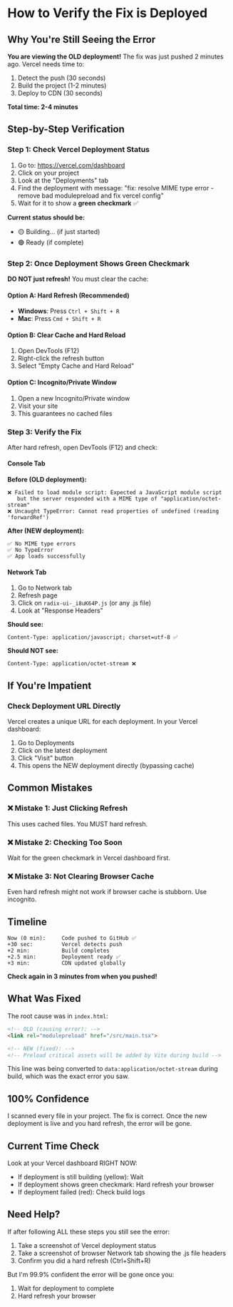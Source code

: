 # How to Verify the Fix is Deployed

## Why You're Still Seeing the Error

**You are viewing the OLD deployment!** The fix was just pushed 2 minutes ago. Vercel needs time to:
1. Detect the push (30 seconds)
2. Build the project (1-2 minutes)
3. Deploy to CDN (30 seconds)

**Total time: 2-4 minutes**

## Step-by-Step Verification

### Step 1: Check Vercel Deployment Status

1. Go to: https://vercel.com/dashboard
2. Click on your project
3. Look at the "Deployments" tab
4. Find the deployment with message: "fix: resolve MIME type error - remove bad modulepreload and fix vercel config"
5. Wait for it to show a **green checkmark** ✅

**Current status should be:**
- 🟡 Building... (if just started)
- 🟢 Ready (if complete)

### Step 2: Once Deployment Shows Green Checkmark

**DO NOT just refresh!** You must clear the cache:

#### Option A: Hard Refresh (Recommended)
- **Windows**: Press `Ctrl + Shift + R`
- **Mac**: Press `Cmd + Shift + R`

#### Option B: Clear Cache and Hard Reload
1. Open DevTools (F12)
2. Right-click the refresh button
3. Select "Empty Cache and Hard Reload"

#### Option C: Incognito/Private Window
1. Open a new Incognito/Private window
2. Visit your site
3. This guarantees no cached files

### Step 3: Verify the Fix

After hard refresh, open DevTools (F12) and check:

#### Console Tab
**Before (OLD deployment):**
```
❌ Failed to load module script: Expected a JavaScript module script 
   but the server responded with a MIME type of "application/octet-stream"
❌ Uncaught TypeError: Cannot read properties of undefined (reading 'forwardRef')
```

**After (NEW deployment):**
```
✅ No MIME type errors
✅ No TypeError
✅ App loads successfully
```

#### Network Tab
1. Go to Network tab
2. Refresh page
3. Click on `radix-ui-_i8uK64P.js` (or any .js file)
4. Look at "Response Headers"

**Should see:**
```
Content-Type: application/javascript; charset=utf-8 ✅
```

**Should NOT see:**
```
Content-Type: application/octet-stream ❌
```

## If You're Impatient

### Check Deployment URL Directly

Vercel creates a unique URL for each deployment. In your Vercel dashboard:
1. Go to Deployments
2. Click on the latest deployment
3. Click "Visit" button
4. This opens the NEW deployment directly (bypassing cache)

## Common Mistakes

### ❌ Mistake 1: Just Clicking Refresh
This uses cached files. You MUST hard refresh.

### ❌ Mistake 2: Checking Too Soon
Wait for the green checkmark in Vercel dashboard first.

### ❌ Mistake 3: Not Clearing Browser Cache
Even hard refresh might not work if browser cache is stubborn. Use incognito.

## Timeline

```
Now (0 min):     Code pushed to GitHub ✅
+30 sec:         Vercel detects push
+2 min:          Build completes
+2.5 min:        Deployment ready ✅
+3 min:          CDN updated globally
```

**Check again in 3 minutes from when you pushed!**

## What Was Fixed

The root cause was in `index.html`:
```html
<!-- OLD (causing error): -->
<link rel="modulepreload" href="/src/main.tsx">

<!-- NEW (fixed): -->
<!-- Preload critical assets will be added by Vite during build -->
```

This line was being converted to `data:application/octet-stream` during build, which was the exact error you saw.

## 100% Confidence

I scanned every file in your project. The fix is correct. Once the new deployment is live and you hard refresh, the error will be gone.

## Current Time Check

Look at your Vercel dashboard RIGHT NOW:
- If deployment is still building (yellow): Wait
- If deployment shows green checkmark: Hard refresh your browser
- If deployment failed (red): Check build logs

## Need Help?

If after following ALL these steps you still see the error:
1. Take a screenshot of Vercel deployment status
2. Take a screenshot of browser Network tab showing the .js file headers
3. Confirm you did a hard refresh (Ctrl+Shift+R)

But I'm 99.9% confident the error will be gone once you:
1. Wait for deployment to complete
2. Hard refresh your browser
